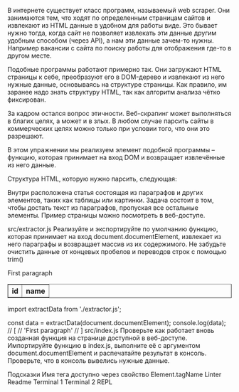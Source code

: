В интернете существует класс программ, называемый web scraper. Они занимаются тем, что ходят по определенным страницам сайтов и извлекают из HTML данные в удобном для работы виде. Это бывает нужно тогда, когда сайт не позволяет извлекать эти данные другим удобным способом (через API), а нам эти данные зачем-то нужны. Например вакансии с сайта по поиску работы для отображения где-то в другом месте.

Подобные программы работают примерно так. Они загружают HTML страницы к себе, преобразуют его в DOM-дерево и извлекают из него нужные данные, основываясь на структуре страницы. Как правило, им заранее надо знать структуру HTML, так как алгоритм анализа чётко фиксирован.

За кадром остался вопрос этичности. Веб-скрапинг может выполняться в благих целях, а может и в злых. В любом случае парсить сайты в коммерческих целях можно только при условии того, что они это разрешают.

В этом упражнении мы реализуем элемент подобной программы – функцию, которая принимает на вход DOM и возвращает извлечённые из него данные.

Структура HTML, которую нужно парсить, следующая:

Внутри <body> расположена статья состоящая из параграфов и других элементов, таких как таблицы или картинки. Задача состоит в том, чтобы достать текст из параграфов, пропуская все остальные элементы. Пример страницы можно посмотреть в веб-доступе.

src/extractor.js
Реализуйте и экспортируйте по умолчанию функцию, которая принимает на вход document.documentElement, извлекает из него параграфы и возвращает массив из их содержимого. Не забудьте очистить данные от концевых пробелов и переводов строк с помощью trim()

<!DOCTYPE html>
<html lang="en">
  <head>
  </head>
  <body>
    <p>
      First paragraph
    </p>
    <table border="1">
      <tr>
        <th>id</th>
        <th>name</th>
      </tr>
    </table>
  </body>
</html>
import extractData from './extractor.js';
 
const data = extractData(document.documentElement);
console.log(data);
// [
//   'First paragraph'
// ]
src/index.js
Проверьте как работает вновь созданная функция на странице доступной в веб-доступе. Импортируйте функцию в index.js, выполните её с аргументом document.documentElement и распечатайте результат в консоль. Проверьте, что в консоль вывелись нужные данные.

Подсказки
Имя тега доступно через свойство Element.tagName
Linter
Readme
Terminal 1
Terminal 2
REPL
